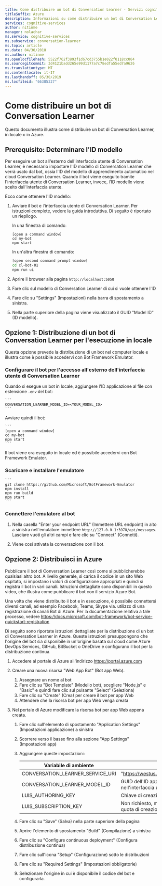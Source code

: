 ```yaml
---
title: Come distribuire un bot di Conversation Learner - Servizi cognitivi Microsoft | Microsoft Docs
titleSuffix: Azure
description: Informazioni su come distribuire un bot di Conversation Learner.
services: cognitive-services
author: nitinme
manager: nolachar
ms.service: cognitive-services
ms.subservice: conversation-learner
ms.topic: article
ms.date: 04/30/2018
ms.author: nitinme
ms.openlocfilehash: 5522f762f3893f1d67cd3755b1e022f0118cc004
ms.sourcegitcommit: 3d4121badd265e99d1177a7c78edfa55ed7a9626
ms.translationtype: MT
ms.contentlocale: it-IT
ms.lasthandoff: 05/30/2019
ms.locfileid: "66385327"
---
```

# <a name="how-to-deploy-a-conversation-learner-bot"></a>Come distribuire un bot di Conversation Learner

Questo documento illustra come distribuire un bot di Conversation Learner, in locale o in Azure.

## <a name="prerequisite-determine-the-model-id"></a>Prerequisito: Determinare l'ID modello 

Per eseguire un bot all'esterno dell'interfaccia utente di Conversation Learner, è necessario impostare l'ID modello di Conversation Learner che verrà usato dal bot, ossia l'ID del modello di apprendimento automatico nel cloud Conversation Learner.  Quando il bot viene eseguito tramite l'interfaccia utente di Conversation Learner, invece, l'ID modello viene scelto dall'interfaccia utente.  

Ecco come ottenere l'ID modello:

1. Avviare il bot e l'interfaccia utente di Conversation Learner.  Per istruzioni complete, vedere la guida introduttiva. Di seguito è riportato un riepilogo.

    In una finestra di comando:

    ```
    [open a command window]
    cd my-bot
    npm start
    ```

    In un'altra finestra di comando:

    ```bash
    [open second command prompt window]
    cd cl-bot-01
    npm run ui
    ```

2. Aprire il browser alla pagina `http://localhost:5050` 

3. Fare clic sul modello di Conversation Learner di cui si vuole ottenere l'ID

4. Fare clic su "Settings" (Impostazioni) nella barra di spostamento a sinistra.

5. Nella parte superiore della pagina viene visualizzato il GUID "Model ID" (ID modello).

## <a name="option-1-deploying-a-conversation-learner-bot-to-run-locally"></a>Opzione 1: Distribuzione di un bot di Conversation Learner per l'esecuzione in locale

Questa opzione prevede la distribuzione di un bot nel computer locale e illustra come è possibile accedervi con Bot Framework Emulator.

### <a name="configure-your-bot-for-access-outside-the-conversation-learner-ui"></a>Configurare il bot per l'accesso all'esterno dell'interfaccia utente di Conversation Learner

Quando si esegue un bot in locale, aggiungere l'ID applicazione al file con estensione `.env` del bot:

    ```
    CONVERSATION_LEARNER_MODEL_ID=<YOUR_MODEL_ID>
    ```

Avviare quindi il bot:

    ```
    [open a command window]
    cd my-bot
    npm start
    ```

Il bot viene ora eseguito in locale  ed è possibile accedervi con Bot Framework Emulator.

### <a name="download-and-install-the-emulator"></a>Scaricare e installare l'emulatore

    ```
    git clone https://github.com/Microsoft/BotFramework-Emulator
    npm install
    npm run build
    npm start
    ```

### <a name="connect-the-emulator-to-your-bot"></a>Connettere l'emulatore al bot

1. Nella casella "Enter your endpoint URL" (Immettere URL endpoint) in alto a sinistra nell'emulatore immettere `http://127.0.0.1:3978/api/messages`.  Lasciare vuoti gli altri campi e fare clic su "Connect" (Connetti).

2. Viene così attivata la conversazione con il bot.

## <a name="option-2-deploy-to-azure"></a>Opzione 2: Distribuisci in Azure

Pubblicare il bot di Conversation Learner così come si pubblicherebbe qualsiasi altro bot. A livello generale, si carica il codice in un sito Web ospitato, si impostano i valori di configurazione appropriati e quindi si registra il bot in vari canali. Istruzioni dettagliate sono disponibili in questo video, che illustra come pubblicare il bot con il servizio Azure Bot.

Una volta che viene distribuito il bot e in esecuzione, è possibile connettersi diversi canali, ad esempio Facebook, Teams, Skype via. utilizzo di una registrazione di canali Bot di Azure. Per la documentazione relativa a tale processo, vedere https://docs.microsoft.com/bot-framework/bot-service-quickstart-registration

Di seguito sono riportate istruzioni dettagliate per la distribuzione di un bot di Conversation Learner in Azure.  Queste istruzioni presuppongono che l'origine del bot sia disponibile in un'origine basata sul cloud come Azure DevOps Services, GitHub, BitBucket o OneDrive e configurano il bot per la distribuzione continua.

1. Accedere al portale di Azure all'indirizzo https://portal.azure.com

2. Creare una nuova risorsa "Web App Bot" (Bot app Web). 

    1. Assegnare un nome al bot
    2. Fare clic su "Bot Template" (Modello bot), scegliere "Node.js" e "Basic" e quindi fare clic sul pulsante "Select" (Seleziona)
    3. Fare clic su "Create" (Crea) per creare il bot per app Web
    4. Attendere che la risorsa bot per app Web venga creata

3. Nel portale di Azure modificare la risorsa bot per app Web appena creata.

   1. Fare clic sull'elemento di spostamento "Application Settings" (Impostazioni applicazione) a sinistra
   1. Scorrere verso il basso fino alla sezione "App Settings" (Impostazioni app)
   2. Aggiungere queste impostazioni:

       Variabile di ambiente | value
       --- | --- 
       CONVERSATION_LEARNER_SERVICE_URI | "https://westus.api.cognitive.microsoft.com/conversationlearner/v1.0/"
       CONVERSATION_LEARNER_MODEL_ID      | GUID dell'ID applicazione, ottenuto dalle impostazioni del modello nell'interfaccia utente di Conversation Learner
       LUIS_AUTHORING_KEY               | Chiave di creazione di LUIS per il modello
       LUIS_SUBSCRIPTION_KEY            | Non richiesto, ma consigliato per evitare che i bot pubblicati usino la quota di creazione.
    
   4. Fare clic su "Save" (Salva) nella parte superiore della pagina
   5. Aprire l'elemento di spostamento "Build" (Compilazione) a sinistra
   6. Fare clic su "Configure continuous deployment" (Configura distribuzione continua) 
   7. Fare clic sull'icona "Setup" (Configurazione) sotto le distribuzioni
   8. Fare clic su "Required Settings" (Impostazioni obbligatorie)
   9. Selezionare l'origine in cui è disponibile il codice del bot e configurarla.
